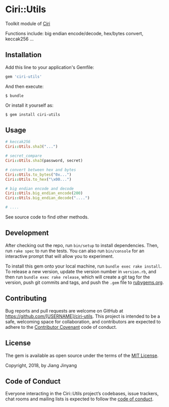 # Ciri::Utils

Toolkit module of [Ciri](https://github.com/ciri-ethereum/ciri)

Functions include: big endian encode/decode, hex/bytes convert, keccak256 ...

## Installation

Add this line to your application's Gemfile:

```ruby
gem 'ciri-utils'
```

And then execute:

    $ bundle

Or install it yourself as:

    $ gem install ciri-utils

## Usage

``` ruby
# keccak256
Ciri::Utils.sha3("...")

# secret_compare
Ciri::Utils.sha3(password, secret)

# convert between hex and bytes
Ciri::Utils.to_bytes("0x...")
Ciri::Utils.to_hex("\x00...")

# big endian encode and decode
Ciri::Utils.big_endian_encode(200)
Ciri::Utils.big_endian_decode("....")

# ....
```

See source code to find other methods.

## Development

After checking out the repo, run `bin/setup` to install dependencies. Then, run `rake spec` to run the tests. You can also run `bin/console` for an interactive prompt that will allow you to experiment.

To install this gem onto your local machine, run `bundle exec rake install`. To release a new version, update the version number in `version.rb`, and then run `bundle exec rake release`, which will create a git tag for the version, push git commits and tags, and push the `.gem` file to [rubygems.org](https://rubygems.org).

## Contributing

Bug reports and pull requests are welcome on GitHub at https://github.com/[USERNAME]/ciri-utils. This project is intended to be a safe, welcoming space for collaboration, and contributors are expected to adhere to the [Contributor Covenant](http://contributor-covenant.org) code of conduct.

## License

The gem is available as open source under the terms of the [MIT License](https://opensource.org/licenses/MIT).

Copyright, 2018, by Jiang Jinyang

## Code of Conduct

Everyone interacting in the Ciri::Utils project’s codebases, issue trackers, chat rooms and mailing lists is expected to follow the [code of conduct](https://github.com/[USERNAME]/ciri-utils/blob/master/CODE_OF_CONDUCT.md).
